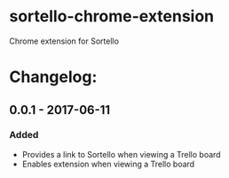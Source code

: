 # sortello-chrome-extension
Chrome extension for Sortello


# Changelog:
## 0.0.1 - 2017-06-11
### Added
- Provides a link to Sortello when viewing a Trello board 
- Enables extension when viewing a Trello board
